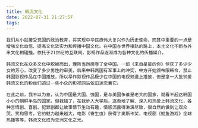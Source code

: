 ```yaml
---
title: 韩流文化
date: 2022-07-31 21:27:57
tags: 
---
```

    我们从小就接受党国的政治教育，将实现中华民族伟大复兴作为历史使命，而其中重要的一点是增强文化自信、提高文化软实力和传播中国文化。在中国与世界接轨的路上，本土文化不断与外来文化相碰撞，依托于21世纪的互联网，影视作品逐渐成为各种文化的传播媒介。

    韩流文化在众多文化中脱颖而出，理所当然席卷了全中国。一部《来自星星的你》俘获了多少少女的芳心，改变了多少男性的审美，后来中韩两国有军事上的冲突，中方开始颁布限韩令，禁止韩国影视作品在中国播放，所以旱作影视作品极少在中国的电视频道上播放，但是拿一大批钟爱韩流文化的粉丝们透过一些小众的影视网站依旧迷恋着它。
    
    在此之前，我不以为意，认为中国是大国、强国，是与美国争谁是老大的国家，就看不起这韩国小小的朝鲜半岛的国家。但我错了，在我步入大学后，逐渐地了解、深入和热爱上韩流文化，各种言情剧、喜剧、犯罪剧都让故事情节生动有趣，情感流露得淋漓尽致，很自然的做到让观众哭、笑和思考，它的魅力越来越大，电影《寄生虫》获得了奥斯卡奖，电视剧《鱿鱼游戏》全球热播等等，韩流文化成为亚洲文化之光。
  
      
    